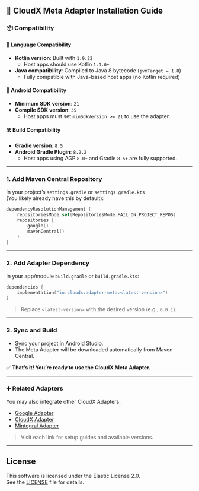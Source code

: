 ## 🚀 CloudX Meta Adapter Installation Guide

### 📦 Compatibility

#### 🧩 Language Compatibility
- **Kotlin version**: Built with `1.9.22`
    - Host apps should use Kotlin `1.9.0+`
- **Java compatibility**: Compiled to Java 8 bytecode (`jvmTarget = 1.8`)
    - Fully compatible with Java-based host apps (no Kotlin required)

#### 📱 Android Compatibility
- **Minimum SDK version**: `21`
- **Compile SDK version**: `35`
    - Host apps must set `minSdkVersion >= 21` to use the adapter.

#### 🛠️ Build Compatibility
- **Gradle version**: `8.5`
- **Android Gradle Plugin**: `8.2.2`
    - Host apps using AGP `8.0+` and Gradle `8.5+` are fully supported.

---

### 1. Add Maven Central Repository

In your project’s `settings.gradle` or `settings.gradle.kts`  
(You likely already have this by default):

```kotlin
dependencyResolutionManagement {
    repositoriesMode.set(RepositoriesMode.FAIL_ON_PROJECT_REPOS)
    repositories {
        google()
        mavenCentral()
    }
}
```

---

### 2. Add Adapter Dependency

In your app/module `build.gradle` or `build.gradle.kts`:

```kotlin
dependencies {
    implementation("io.cloudx:adapter-meta:<latest-version>")
}
```

> Replace `<latest-version>` with the desired version (e.g., `0.0.1`).

---

### 3. Sync and Build

* Sync your project in Android Studio.
* The Meta Adapter will be downloaded automatically from Maven Central.

✅ **That’s it! You’re ready to use the CloudX Meta Adapter.**

---

### ➕ Related Adapters

You may also integrate other CloudX Adapters:

- [Google Adapter](https://github.com/cloudx-xenoss/cloudexchange.android.adapter-google)
- [CloudX Adapter](https://github.com/cloudx-xenoss/cloudexchange.android.adapter-cloudx)
- [Mintegral Adapter](https://github.com/cloudx-xenoss/cloudexchange.android.adapter-mintegral)

> Visit each link for setup guides and available versions.

---

## License

This software is licensed under the Elastic License 2.0.  
See the [LICENSE](./LICENSE) file for details.
